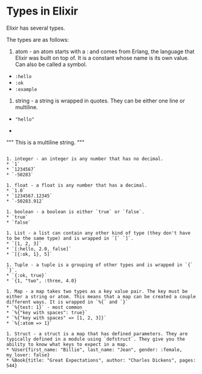 # Types in Elixir

Elixir has several types.

The types are as follows:

1. atom - an atom starts with a : and comes from Erlang, the language that Elixir was built on top of. It is a constant whose name is its own value. Can also be called a symbol.
  * `:hello`
  * `:ok`
  * `:example`

1. string - a string is wrapped in quotes. They can be either one line or multiline.
  * `"hello"`
  * ```
  """
  This is
  a multiline
  string.
  """
  ```

1. integer - an integer is any number that has no decimal.
  * `1`
  * `1234567`
  * `-50283`

1. float - a float is any number that has a decimal.
  * `1.0`
  * `1234567.12345`
  * `-50283.912`

1. boolean - a boolean is either `true` or `false`.
  * `true`
  * `false`

1. List - a list can contain any other kind of type (they don't have to be the same type) and is wrapped in `[` `]`.
  * `[1, 2, 3]`
  * `[:hello, 2.0, false]`
  * `[{:ok, 1}, 5]`

1. Tuple - a tuple is a grouping of other types and is wrapped in `{` `}`.
  * `{:ok, true}`
  * `{1, "two", :three, 4.0}

1. Map - a map takes two types as a key value pair. The key must be either a string or atom. This means that a map can be created a couple different ways. It is wrapped in `%{` and `}`
  * `%{test: 1}` - most common
  * `%{"key with spaces": true}`
  * `%{"key with spaces" => [1, 2, 3]}`
  * `%{:atom => 1}`

1. Struct - a struct is a map that has defined parameters. They are typically defined in a module using `defstruct`. They give you the ability to know what keys to expect in a map.
  * %User{first_name: "Billie", last_name: "Jean", gender: :female, my_lover: false}
  * %Book{title: "Great Expectations", author: "Charles Dickens", pages: 544}
